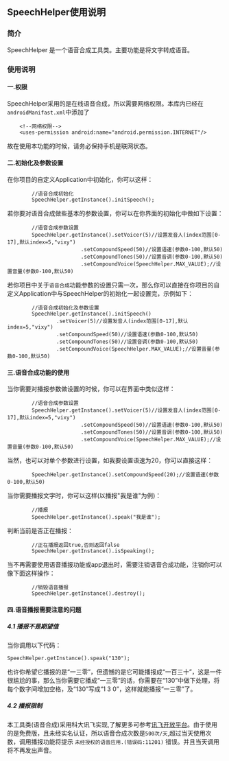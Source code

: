 ## SpeechHelper使用说明

### 简介
SpeechHelper 是一个语音合成工具类。主要功能是将文字转成语音。

### 使用说明
#### 一.权限
SpeechHelper采用的是在线语音合成，所以需要网络权限。本库内已经在`androidManifast.xml`中添加了
```
    <!--网络权限-->
    <uses-permission android:name="android.permission.INTERNET"/>
```
故在使用本功能的时候，请务必保持手机是联网状态。
#### 二.初始化及参数设置
在你项目的自定义Application中初始化，你可以这样：
```
        //语音合成初始化
        SpeechHelper.getInstance().initSpeech();
```  
若你要对语音合成做些基本的参数设置，你可以在你界面的初始化中做如下设置：
```
        //语音合成参数设置
        SpeechHelper.getInstance().setVoicer(5)//设置发音人(index范围[0-17],默认index=5,"vixy")
                        .setCompoundSpeed(50)//设置语速(参数0-100,默认50)
                        .setCompoundTones(50)//设置音调(参数0-100,默认50)
                        .setCompoundVoice(SpeechHelper.MAX_VALUE);//设置音量(参数0-100,默认50)
```
若你项目中关于`语音合成`功能参数的设置只需一次，那么你可以直接在你项目的自定义Application中与SpeechHelper的初始化一起设置完，示例如下：  
```
        //语音合成初始化及参数设置
        SpeechHelper.getInstance().initSpeech()
                .setVoicer(5)//设置发音人(index范围[0-17],默认index=5,"vixy")
                .setCompoundSpeed(50)//设置语速(参数0-100,默认50)
                .setCompoundTones(50)//设置音调(参数0-100,默认50)
                .setCompoundVoice(SpeechHelper.MAX_VALUE);//设置音量(参数0-100,默认50)
```
#### 三.语音合成功能的使用
当你需要对播报参数做设置的时候，你可以在界面中类似这样：
```
        //语音合成参数设置
        SpeechHelper.getInstance().setVoicer(5)//设置发音人(index范围[0-17],默认index=5,"vixy")
                        .setCompoundSpeed(50)//设置语速(参数0-100,默认50)
                        .setCompoundTones(50)//设置音调(参数0-100,默认50)
                        .setCompoundVoice(SpeechHelper.MAX_VALUE);//设置音量(参数0-100,默认50)
```
当然，也可以对单个参数进行设置，如我要设置语速为20，你可以直接这样：
```
        SpeechHelper.getInstance().setCompoundSpeed(20);//设置语速(参数0-100,默认50)
```
当你需要播报文字时，你可以这样(以播报"我是谁"为例)：
```
        //播报
        SpeechHelper.getInstance().speak("我是谁");
```
判断当前是否正在播报：
```
        //正在播报返回true,否则返回false
        SpeechHelper.getInstance().isSpeaking();
```
当不再需要使用语音播报功能或app退出时，需要注销语音合成功能，注销你可以像下面这样操作：
```
        //销毁语音播报
        SpeechHelper.getInstance().destroy();
```
#### 四.语音播报需要注意的问题
##### 4.1 播报不是期望值
当你调用以下代码：
```
SpeechHelper.getInstance().speak("130");
```
也许你希望它播报的是“一三零”，但遗憾的是它可能播报成“一百三十”，这是一件很尴尬的事，那么当你需要它播成“一三零”的话，你需要在“130”中做下处理，将每个数字间增加空格，及“130”写成“1 3 0”，这样就能播报“一三零”了。
##### 4.2 播报限制
本工具类(语音合成)采用科大讯飞实现,了解更多可参考[讯飞开放平台](https://www.xfyun.cn/)。由于使用的是免费版，且未经实名认证，所以语音合成次数是`500次/天`,超过当天使用次数，调用播报功能将提示 `未经授权的语音应用.(错误码:11201)` 错误。并且当天调用将不再发出声音。

